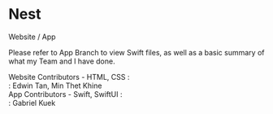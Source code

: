 # Nest
Website / App 

Please refer to App Branch to view Swift files, as well as a basic summary of what my Team and I have done.

Website Contributors - HTML, CSS : <br>
: Edwin Tan, Min Thet Khine<br>
App Contributors - Swift, SwiftUI : <br>
: Gabriel Kuek
